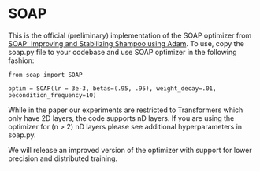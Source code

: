 # SOAP

This is the official (preliminary) implementation of the SOAP optimizer from [SOAP: Improving and Stabilizing Shampoo using Adam](https://arxiv.org/abs/2409.11321). To use, copy the soap.py file to your codebase and use SOAP optimizer in the following fashion:

```
from soap import SOAP

optim = SOAP(lr = 3e-3, betas=(.95, .95), weight_decay=.01, pecondition_frequency=10)
```


While in the paper our experiments are restricted to Transformers which only have 2D layers, the code supports nD layers. If you are using the optimizer for (n > 2) nD layers please see additional hyperparameters in soap.py.


We will release an improved version of the optimizer with support for lower precision and distributed training. 
